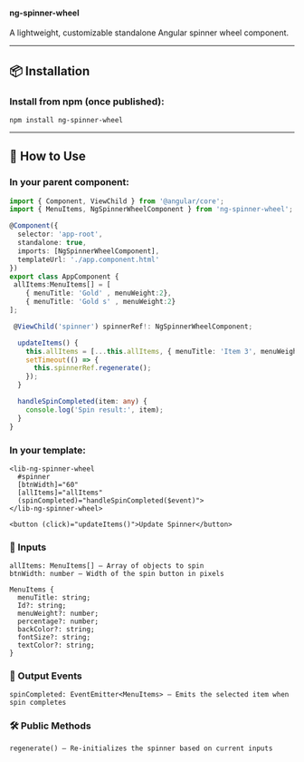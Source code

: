  #### ng-spinner-wheel
A lightweight, customizable standalone Angular spinner wheel component.

---

## 📦 Installation

### Install from npm (once published):
```
npm install ng-spinner-wheel
```
---
## 🧩 How to Use

### In your parent component:

```typescript
import { Component, ViewChild } from '@angular/core';
import { MenuItems, NgSpinnerWheelComponent } from 'ng-spinner-wheel';

@Component({
  selector: 'app-root',
  standalone: true,
  imports: [NgSpinnerWheelComponent],
  templateUrl: './app.component.html'
})
export class AppComponent {
 allItems:MenuItems[] = [
    { menuTitle: 'Gold' , menuWeight:2},
    { menuTitle: 'Gold s' , menuWeight:2}
];

 @ViewChild('spinner') spinnerRef!: NgSpinnerWheelComponent;

  updateItems() {
    this.allItems = [...this.allItems, { menuTitle: 'Item 3', menuWeight: 6 }];
    setTimeout(() => {
      this.spinnerRef.regenerate();
    });
  }

  handleSpinCompleted(item: any) {
    console.log('Spin result:', item);
  }
}  
```
###  In your template:
```
<lib-ng-spinner-wheel
  #spinner
  [btnWidth]="60"
  [allItems]="allItems"
  (spinCompleted)="handleSpinCompleted($event)">
</lib-ng-spinner-wheel>

<button (click)="updateItems()">Update Spinner</button>
```

###  🔧 Inputs

```
allItems: MenuItems[] – Array of objects to spin
btnWidth: number – Width of the spin button in pixels

MenuItems {
  menuTitle: string;
  Id?: string;
  menuWeight?: number;
  percentage?: number;
  backColor?: string;
  fontSize?: string;
  textColor?: string;
}
```
### 📢 Output Events
```
spinCompleted: EventEmitter<MenuItems> – Emits the selected item when spin completes
```
### 🛠️ Public Methods
```
regenerate() – Re-initializes the spinner based on current inputs
```
